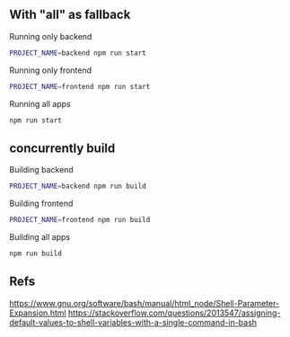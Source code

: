 ## With "all" as fallback

Running only backend

```bash
PROJECT_NAME=backend npm run start
```

Running only frontend

```bash
PROJECT_NAME=frontend npm run start
```

Running all apps

```bash
npm run start
```

## concurrently build

Building backend

```bash
PROJECT_NAME=backend npm run build
```

Building frontend

```bash
PROJECT_NAME=frontend npm run build
```

Building all apps

```bash
npm run build
```

## Refs

https://www.gnu.org/software/bash/manual/html_node/Shell-Parameter-Expansion.html
https://stackoverflow.com/questions/2013547/assigning-default-values-to-shell-variables-with-a-single-command-in-bash
